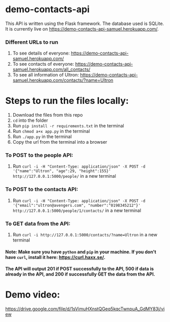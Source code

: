 
# demo-contacts-api 
This API is written using the Flask framework. The database used is SQLite. It is currently live on https://demo-contacts-api-samuel.herokuapp.com/.

### Different URLs to run
 1) To see details of everyone: https://demo-contacts-api-samuel.herokuapp.com/
 2) To see contacts of everyone: https://demo-contacts-api-samuel.herokuapp.com/all_contacts/
 3) To see all information of Ultron: https://demo-contacts-api-samuel.herokuapp.com/contacts/?name=Ultron

#  Steps to run the files locally:
1) Download the files from this repo
2) `cd` into the folder
3) Run `pip install -r requirements.txt` in the terminal
4) Run `chmod a+x app.py` in the terminal
5) Run `./app.py` in the terminal
6) Copy the url from the terminal into a browser

### To POST to the people API:
1) Run `curl -i -H "Content-Type: application/json" -X POST -d '{"name":"Ultron", "age":29, "height":155}' http://127.0.0.1:5000/people/` in a new terminal

### To POST to the contacts API:
1) Run `curl -i -H "Content-Type: application/json" -X POST -d '{"email":"ultron@avengers.com", "number":"0198345212"}' http://127.0.0.1:5000/people/1/contacts/` in a new terminal

### To GET data from the API:
1) Run `curl -i http://127.0.0.1:5000/contacts/?name=Ultron` in a new terminal

#### Note: Make sure you have `python` and `pip` in your machine. If you don't have `curl`, install it here: https://curl.haxx.se/.

#### The API will output 201 if POST successfully to the API, 500 if data is already in the API, and 200 if successfully GET the data from the API.

# Demo video:
https://drive.google.com/file/d/1sVimuHXnstQGeq5kqcTwnpuA_GdMY83j/view

